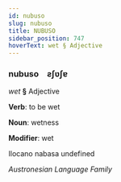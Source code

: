 ```yaml
---
id: nubuso
slug: nubuso
title: NUBUSO
sidebar_position: 747
hoverText: wet § Adjective
---
```


### nubuso&emsp;<span kind="abugida">ƨʃʋʃɐ</span>

*wet* **§** Adjective

**Verb**: to be wet

**Noun**: wetness

**Modifier**: wet

Ilocano nabasa undefined

*Austronesian Language Family*